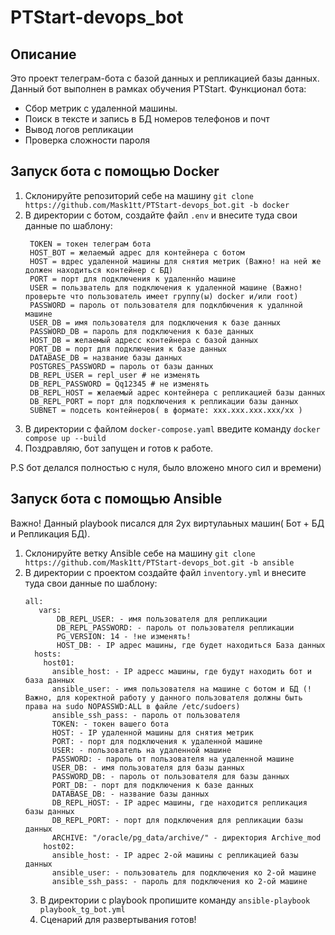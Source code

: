 # PTStart-devops_bot
## Описание
Это проект телеграм-бота с базой данных и репликацией базы данных. Данный бот выполнен в рамках обучения PTStart.
Функционал бота:
* Сбор метрик с удаленной машины.
* Поиск в тексте и запись в БД номеров телефонов и почт
* Вывод логов репликации
* Проверка сложности пароля

## Запуск бота с помощью Docker

1. Склонируйте репозиторий себе на машину `git clone https://github.com/Mask1tt/PTStart-devops_bot.git -b docker`
2. В директории с ботом, создайте файл `.env` и внесите туда свои данные по шаблону:
   ```
    TOKEN = токен телеграм бота
    HOST_BOT = желаемый адрес для контейнера с ботом
    HOST = вдрес удаленной машины для снятия метрик (Важно! на ней же должен находиться контейнер с БД)
    PORT = порт для подключения к удаленнйо машине
    USER = пользватель для подключения к удаленной машине (Важно! проверьте что пользователь имеет группу(ы) docker и/или root)
    PASSWORD = пароль от пользователя для подклбючения к удалнной машине
    USER_DB = имя пользователя для подключения к базе данных
    PASSWORD_DB = пароль для подключения к базе данных
    HOST_DB = желаемый адресс контейнера с базой данных
    PORT_DB = порт для подключения к базе данных
    DATABASE_DB = название базы данных
    POSTGRES_PASSWORD = пароль от базы данных
    DB_REPL_USER = repl_user # не изменять
    DB_REPL_PASSWORD = Qq12345 # не изменять
    DB_REPL_HOST = желаемый адрес контейнера с репликацией базы данных
    DB_REPL_PORT = порт для подключения к репликации базы данных
    SUBNET = подсеть контейнеров( в формате: xxx.xxx.xxx.xxx/xx )
   ```
3. В директории с файлом `docker-compose.yaml` введите команду ` docker compose up --build `
4. Поздравляю, бот запущен и готов к работе.

P.S бот делался полностью с нуля, было вложено много сил и времени)

## Запуск бота с помощью Ansible
Важно! Данный playbook писался для 2ух виртулаьных машин( Бот + БД и Репликация БД).
1. Склонируйте ветку Ansible себе на машину `git clone https://github.com/Mask1tt/PTStart-devops_bot.git -b ansible`
2. В директории с проектом создайте файл `inventory.yml` и внесите туда свои данные по шаблону:
   ```
   all:
      vars:
          DB_REPL_USER: - имя пользователя для репликации
          DB_REPL_PASSWORD: - пароль от пользователя репликации 
          PG_VERSION: 14 - !не изменять!
          HOST_DB: - IP адрес машины, где будет находиться База данных
     hosts:
       host01:
         ansible_host: - IP адресс машины, где будут находить бот и база данных
         ansible_user: - имя пользователя на машине с ботом и БД (!Важно, для коректной работу у данного пользователя должны быть права на sudo NOPASSWD:ALL в файле /etc/sudoers)
         ansible_ssh_pass: - пароль от пользователя
         TOKEN: - токен вашего бота
         HOST: - IP удаленной машины для снятия метрик
         PORT: - порт для подключения к удаленной машине 
         USER: - пользователь на удаленной машине
         PASSWORD: - пароль от пользователя на удаленной машине
         USER_DB: - имя пользователя для базы данных
         PASSWORD_DB: - пароль от пользователя для базы данных
         PORT_DB: - порт для подключения к базе данных
         DATABASE_DB: - название базы данных
         DB_REPL_HOST: - IP адрес машины, где находится репликация базы данных
         DB_REPL_PORT: - порт для подключения для репликации базы данных
         ARCHIVE: "/oracle/pg_data/archive/" - директория Archive_mod
       host02:
         ansible_host: - IP адрес 2-ой машины с репликацией базы данных
         ansible_user: - пользователь для подключения ко 2-ой машине
         ansible_ssh_pass: - пароль для подключения ко 2-ой машине
   ```
   3. В директории с playbook пропишите команду `ansible-playbook playbook_tg_bot.yml`
   4. Сценарий для развертывания готов!
